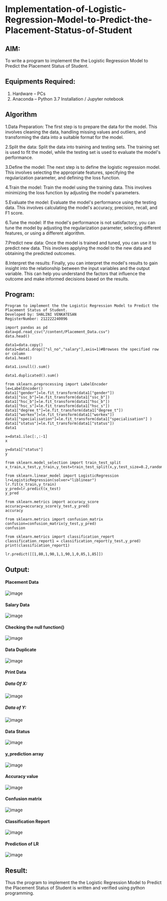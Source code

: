 # Implementation-of-Logistic-Regression-Model-to-Predict-the-Placement-Status-of-Student

## AIM:
To write a program to implement the the Logistic Regression Model to Predict the Placement Status of Student.

## Equipments Required:
1. Hardware – PCs
2. Anaconda – Python 3.7 Installation / Jupyter notebook

## Algorithm
1.Data Preparation: The first step is to prepare the data for the model. This involves cleaning the data, handling missing values and outliers, and transforming the data into a suitable format for the model.

2.Split the data: Split the data into training and testing sets. The training set is used to fit the model, while the testing set is used to evaluate the model's performance.

3.Define the model: The next step is to define the logistic regression model. This involves selecting the appropriate features, specifying the regularization parameter, and defining the loss function.

4.Train the model: Train the model using the training data. This involves minimizing the loss function by adjusting the model's parameters.

5.Evaluate the model: Evaluate the model's performance using the testing data. This involves calculating the model's accuracy, precision, recall, and F1 score.

6.Tune the model: If the model's performance is not satisfactory, you can tune the model by adjusting the regularization parameter, selecting different features, or using a different algorithm.

7.Predict new data: Once the model is trained and tuned, you can use it to predict new data. This involves applying the model to the new data and obtaining the predicted outcomes.

8.Interpret the results: Finally, you can interpret the model's results to gain insight into the relationship between the input variables and the output variable. This can help you understand the factors that influence the outcome and make informed decisions based on the results.

## Program:
```
Program to implement the the Logistic Regression Model to Predict the Placement Status of Student.
Developed by: SHALINI VENKATESAN
RegisterNumber: 212222240096
```
```
import pandas as pd
data=pd.read_csv("/content/Placement_Data.csv")
data.head()

data1=data.copy()
data1=data1.drop(["sl_no","salary"],axis=1)#Browses the specified row or column
data1.head()

data1.isnull().sum()

data1.duplicated().sum()

from sklearn.preprocessing import LabelEncoder
le=LabelEncoder()
data1["gender"]=le.fit_transform(data1["gender"])
data1["ssc_b"]=le.fit_transform(data1["ssc_b"])
data1["hsc_b"]=le.fit_transform(data1["hsc_b"])
data1["hsc_s"]=le.fit_transform(data1["hsc_s"])
data1["degree_t"]=le.fit_transform(data1["degree_t"])
data1["workex"]=le.fit_transform(data1["workex"])
data1["specialisation"]=le.fit_transform(data1["specialisation"] )     
data1["status"]=le.fit_transform(data1["status"])       
data1 

x=data1.iloc[:,:-1]
x

y=data1["status"]
y

from sklearn.model_selection import train_test_split
x_train,x_test,y_train,y_test=train_test_split(x,y,test_size=0.2,random_state=0)

from sklearn.linear_model import LogisticRegression
lr=LogisticRegression(solver="liblinear")
lr.fit(x_train,y_train)
y_pred=lr.predict(x_test)
y_pred

from sklearn.metrics import accuracy_score
accuracy=accuracy_score(y_test,y_pred)
accuracy

from sklearn.metrics import confusion_matrix
confusion=confusion_matrix(y_test,y_pred)
confusion

from sklearn.metrics import classification_report
classification_report1 = classification_report(y_test,y_pred)
print(classification_report1)

lr.predict([[1,80,1,90,1,1,90,1,0,85,1,85]])
```

## Output:

#### Placement Data

![image](https://github.com/shalini-venkatesan/Implementation-of-Logistic-Regression-Model-to-Predict-the-Placement-Status-of-Student/assets/118720291/c3415349-27c8-40d9-b979-4decfd10c1b4)



#### Salary Data

![image](https://github.com/shalini-venkatesan/Implementation-of-Logistic-Regression-Model-to-Predict-the-Placement-Status-of-Student/assets/118720291/e2b5b442-3a6e-4b6d-89e6-02a4989ae1ab)

#### Checking the null function()

![image](https://github.com/shalini-venkatesan/Implementation-of-Logistic-Regression-Model-to-Predict-the-Placement-Status-of-Student/assets/118720291/12dd6a3a-1f4c-4da6-89c9-f90d57c5c6b3)



#### Data Duplicate

![image](https://github.com/shalini-venkatesan/Implementation-of-Logistic-Regression-Model-to-Predict-the-Placement-Status-of-Student/assets/118720291/767d17ea-bf58-447d-975c-54de0b83fe16)




#### Print Data
##### Data Of X:

![image](https://github.com/shalini-venkatesan/Implementation-of-Logistic-Regression-Model-to-Predict-the-Placement-Status-of-Student/assets/118720291/3e24abf0-7b30-4152-8aed-98d7e77f9ab9)

##### Data of Y:

![image](https://github.com/shalini-venkatesan/Implementation-of-Logistic-Regression-Model-to-Predict-the-Placement-Status-of-Student/assets/118720291/1a72904c-78b1-42fa-8232-eef086fbc3c8)


#### Data Status

![image](https://github.com/shalini-venkatesan/Implementation-of-Logistic-Regression-Model-to-Predict-the-Placement-Status-of-Student/assets/118720291/1ad59b44-11c6-4e8a-92d5-de07fad905e5)


#### y_prediction array

![image](https://github.com/shalini-venkatesan/Implementation-of-Logistic-Regression-Model-to-Predict-the-Placement-Status-of-Student/assets/118720291/9b81baa1-be71-4983-8b05-221221d1c949)

#### Accuracy value

![image](https://github.com/shalini-venkatesan/Implementation-of-Logistic-Regression-Model-to-Predict-the-Placement-Status-of-Student/assets/118720291/bf8783b2-a370-4b91-96df-c894f6cc4315)

#### Confusion matrix

![image](https://github.com/shalini-venkatesan/Implementation-of-Logistic-Regression-Model-to-Predict-the-Placement-Status-of-Student/assets/118720291/343df7b5-51fe-4de1-a51e-f96dc20bea47)

#### Classification Report

![image](https://github.com/shalini-venkatesan/Implementation-of-Logistic-Regression-Model-to-Predict-the-Placement-Status-of-Student/assets/118720291/7fafc04c-47c5-4943-8208-7ee6d4ef3d93)

#### Prediction of LR

![image](https://github.com/shalini-venkatesan/Implementation-of-Logistic-Regression-Model-to-Predict-the-Placement-Status-of-Student/assets/118720291/af6f24fe-9bde-478f-89fd-72ea5bdd5a44)


## Result:
Thus the program to implement the the Logistic Regression Model to Predict the Placement Status of Student is written and verified using python programming.
